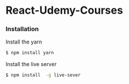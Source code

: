 # React-Udemy-Courses

### Installation


Install the yarn 

```sh
$ npm install yarn 
```
Install the live server

```sh
$ npm install  -g live-sever
```
